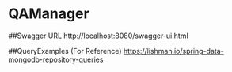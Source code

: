 # QAManager


##Swagger URL
http://localhost:8080/swagger-ui.html


##QueryExamples (For Reference)
https://lishman.io/spring-data-mongodb-repository-queries
